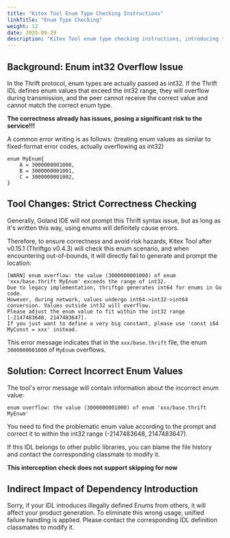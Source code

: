 ```yaml
---
title: "Kitex Tool Enum Type Checking Instructions"
linkTitle: "Enum Type Checking"
weight: 12
date: 2025-09-29
description: "Kitex Tool enum type checking instructions, introducing the checking mechanism for Thrift IDL enum value overflow issues."
---
```


## Background: Enum int32 Overflow Issue

In the Thrift protocol, enum types are actually passed as int32. If the Thrift IDL defines enum values that exceed the int32 range, they will overflow during transmission, and the peer cannot receive the correct value and cannot match the correct enum type.

**The correctness already has issues, posing a significant risk to the service!!!**

A common error writing is as follows: (treating enum values as similar to fixed-format error codes, actually overflowing as int32)

```thrift
enum MyEnum{
    A = 3000000001000,
    B = 3000000001001,
    C = 3000000001002,
}
```

## Tool Changes: Strict Correctness Checking

Generally, Goland IDE will not prompt this Thrift syntax issue, but as long as it's written this way, using enums will definitely cause errors.

Therefore, to ensure correctness and avoid risk hazards, Kitex Tool after v0.15.1 (Thriftgo v0.4.3) will check this enum scenario, and when encountering out-of-bounds, it will directly fail to generate and prompt the location:

```
[WARN] enum overflow: the value (3000000001000) of enum 'xxx/base.thrift MyEnum' exceeds the range of int32.
Due to legacy implementation, thriftgo generates int64 for enums in Go code.
However, during network, values undergo int64->int32->int64 conversion. Values outside int32 will overflow.
Please adjust the enum value to fit within the int32 range [-2147483648, 2147483647].
If you just want to define a very big constant, please use 'const i64 MyConst = xxx' instead.
```

This error message indicates that in the `xxx/base.thrift` file, the enum `3000000001000` of `MyEnum` overflows.

## Solution: Correct Incorrect Enum Values

The tool's error message will contain information about the incorrect enum value:

```
enum overflow: the value (3000000001000) of enum 'xxx/base.thrift MyEnum'
```

You need to find the problematic enum value according to the prompt and correct it to within the int32 range (-2147483648, 2147483647).

If this IDL belongs to other public libraries, you can blame the file history and contact the corresponding classmate to modify it.

**This interception check does not support skipping for now**

## Indirect Impact of Dependency Introduction

Sorry, if your IDL introduces illegally defined Enums from others, it will affect your product generation. To eliminate this wrong usage, unified failure handling is applied. Please contact the corresponding IDL definition classmates to modify it.
